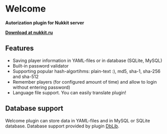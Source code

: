 # Welcome
**Autorization plugin for Nukkit server**

[**Download at nukkit.ru**](http://nukkit.ru/resources/welcome.17/)

## Features

* Saving player information in YAML-files or in database (SQLite, MySQL)
* Built-in password validator
* Supporting popular hash-algortihms: plain-text :), md5, sha-1, sha-256 and sha-512
* Remember players (for configured amount of time) and allow to login without entering password)
* Language file support. You can easily translate plugin!


## Database support
Welcome plugin can store data in YAML-files and in MySQL or SQLite database. Database support provided by plugin [DbLib](http://nukkit.ru/resources/dblib.14/).
